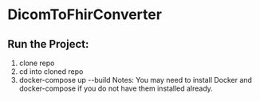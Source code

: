 # DicomToFhirConverter
## Run the Project:
1. clone repo
2. cd into cloned repo
3. docker-compose up --build
Notes: You may need to install Docker and docker-compose if you do not have them installed already.
